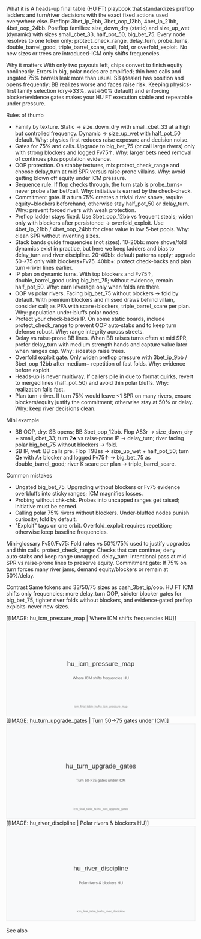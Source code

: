 What it is
A heads-up final table (HU FT) playbook that standardizes preflop ladders and turn/river decisions with the exact fixed actions used everywhere else. Preflop: 3bet_ip_9bb, 3bet_oop_12bb, 4bet_ip_21bb, 4bet_oop_24bb. Postflop families: size_down_dry (static) and size_up_wet (dynamic) with sizes small_cbet_33, half_pot_50, big_bet_75. Every node resolves to one token only: protect_check_range, delay_turn, probe_turns, double_barrel_good, triple_barrel_scare, call, fold, or overfold_exploit. No new sizes or trees are introduced-ICM only shifts frequencies.

Why it matters
With only two payouts left, chips convert to finish equity nonlinearly. Errors in big, polar nodes are amplified; thin hero calls and ungated 75% barrels leak more than usual. SB (dealer) has position and opens frequently; BB realizes worse and faces raise risk. Keeping physics-first family selection (dry->33%, wet->50% default) and enforcing blocker/evidence gates makes your HU FT execution stable and repeatable under pressure.

Rules of thumb
- Family by texture. Static -> size_down_dry with small_cbet_33 at a high but controlled frequency. Dynamic -> size_up_wet with half_pot_50 default. Why: physics first reduces raise exposure and decision noise.
- Gates for 75% and calls. Upgrade to big_bet_75 (or call large rivers) only with strong blockers and logged Fv75↑. Why: larger bets need removal of continues plus population evidence.
- OOP protection. On stabby textures, mix protect_check_range and choose delay_turn at mid SPR versus raise‑prone villains. Why: avoid getting blown off equity under ICM pressure.
- Sequence rule. If flop checks through, the turn stab is probe_turns-never probe after bet/call. Why: initiative is earned by the check‑check.
- Commitment gate. If a turn 75% creates a trivial river shove, require equity+blockers beforehand; otherwise stay half_pot_50 or delay_turn. Why: prevent forced rivers with weak protection.
- Preflop ladder stays fixed. Use 3bet_oop_12bb vs frequent steals; widen only with blockers after persistence -> overfold_exploit. Use 4bet_ip_21bb / 4bet_oop_24bb for clear value in low 5‑bet pools. Why: clean SPR without inventing sizes.
- Stack bands guide frequencies (not sizes). 10-20bb: more shove/fold dynamics exist in practice, but here we keep ladders and bias to delay_turn and river discipline. 20-40bb: default patterns apply; upgrade 50->75 only with blockers+Fv75. 40bb+: protect check-backs and plan turn->river lines earlier.
- IP plan on dynamic turns. With top blockers and Fv75↑, double_barrel_good using big_bet_75; without evidence, remain half_pot_50. Why: earn leverage only when folds are there.
- OOP vs polar rivers. Facing big_bet_75 without blockers -> fold by default. With premium blockers and missed draws behind villain, consider call; as PFA with scare+blockers, triple_barrel_scare per plan. Why: population under‑bluffs polar nodes.
- Protect your check‑backs IP. On some static boards, include protect_check_range to prevent OOP auto‑stabs and to keep turn defense robust. Why: range integrity across streets.
- Delay vs raise‑prone BB lines. When BB raises turns often at mid SPR, prefer delay_turn with medium strength hands and capture value later when ranges cap. Why: sidestep raise trees.
- Overfold exploit gate. Only widen preflop pressure with 3bet_ip_9bb / 3bet_oop_12bb after medium+ repetition of fast folds. Why: evidence before exploit.
- Heads‑up is never multiway. If callers pile in due to format quirks, revert to merged lines (half_pot_50) and avoid thin polar bluffs. Why: realization falls fast.
- Plan turn->river. If turn 75% would leave <1 SPR on many rivers, ensure blockers/equity justify the commitment; otherwise stay at 50% or delay. Why: keep river decisions clean.

Mini example
- BB OOP, dry: SB opens; BB 3bet_oop_12bb. Flop A83r -> size_down_dry + small_cbet_33; turn 2♣ vs raise‑prone IP -> delay_turn; river facing polar big_bet_75 without blockers -> fold.
- SB IP, wet: BB calls pre. Flop T98ss -> size_up_wet + half_pot_50; turn Q♠ with A♠ blocker and logged Fv75↑ -> big_bet_75 as double_barrel_good; river K scare per plan -> triple_barrel_scare.

Common mistakes
- Ungated big_bet_75. Upgrading without blockers or Fv75 evidence overbluffs into sticky ranges; ICM magnifies losses.
- Probing without chk‑chk. Probes into uncapped ranges get raised; initiative must be earned.
- Calling polar 75% rivers without blockers. Under‑bluffed nodes punish curiosity; fold by default.
- "Exploit" tags on one orbit. Overfold_exploit requires repetition; otherwise keep baseline frequencies.

Mini-glossary
Fv50/Fv75: Fold rates vs 50%/75% used to justify upgrades and thin calls. 
protect_check_range: Checks that can continue; deny auto‑stabs and keep range uncapped. 
delay_turn: Intentional pass at mid SPR vs raise‑prone lines to preserve equity. 
Commitment gate: If 75% on turn forces many river jams, demand equity/blockers or remain at 50%/delay.

Contrast
Same tokens and 33/50/75 sizes as cash_3bet_ip/oop. HU FT ICM shifts only frequencies: more delay_turn OOP, stricter blocker gates for big_bet_75, tighter river folds without blockers, and evidence‑gated preflop exploits-never new sizes.

[[IMAGE: hu_icm_pressure_map | Where ICM shifts frequencies HU]]
![Where ICM shifts frequencies HU](images/hu_icm_pressure_map.svg)
[[IMAGE: hu_turn_upgrade_gates | Turn 50->75 gates under ICM]]
![Turn 50->75 gates under ICM](images/hu_turn_upgrade_gates.svg)
[[IMAGE: hu_river_discipline | Polar rivers & blockers HU]]
![Polar rivers & blockers HU](images/hu_river_discipline.svg)

See also